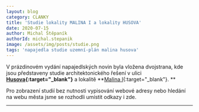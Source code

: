 ```yaml
---
layout: blog
category: CLANKY
title: 'Studie lokality MALINA I a lokality HUSOVA'
date: 2020-07-15
author: Michal Štěpaník
authorId: michal.stepanik
image: /assets/img/posts/studie.png  
tags: 'napajedla studie uzemní-plán malina husova'
---
```


V prázdinovém vydání napajedlských novin byla vložena dvojstrana, kde jsou představeny studie architektonického řešení v 
ulici **[Husova](https://prezi.com/view/vqmBnvAnPV9f4wTianRm/){:target="_blank"}** a lokalitě **[Malina I](https://prezi.com/view/K2wtwOElJlSwz0krlujo/){:target="_blank"}.
**

Pro zobrazení studií bez nutnosti vypisování webové adresy nebo hledání na webu města jsme se rozhodli umístit odkazy i zde. 




---
